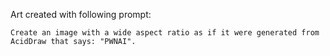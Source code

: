 Art created with following prompt:

```
Create an image with a wide aspect ratio as if it were generated from AcidDraw that says: "PWNAI".
```